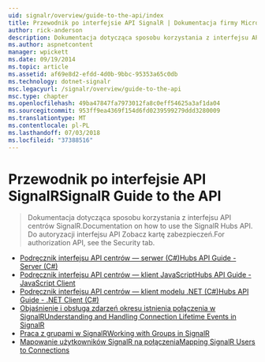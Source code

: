 ```yaml
---
uid: signalr/overview/guide-to-the-api/index
title: Przewodnik po interfejsie API SignalR | Dokumentacja firmy Microsoft
author: rick-anderson
description: Dokumentacja dotycząca sposobu korzystania z interfejsu API centrów SignalR. Do autoryzacji interfejsu API Zobacz kartę zabezpieczeń.
ms.author: aspnetcontent
manager: wpickett
ms.date: 09/19/2014
ms.topic: article
ms.assetid: af69e8d2-efdd-4d0b-9bbc-95353a65c0db
ms.technology: dotnet-signalr
msc.legacyurl: /signalr/overview/guide-to-the-api
msc.type: chapter
ms.openlocfilehash: 49ba47847fa7973012fa8c0eff54625a3af1da04
ms.sourcegitcommit: 953ff9ea4369f154d6fd0239599279ddd3280009
ms.translationtype: MT
ms.contentlocale: pl-PL
ms.lasthandoff: 07/03/2018
ms.locfileid: "37388516"
---
```

<a name="signalr-guide-to-the-api"></a><span data-ttu-id="e7ddc-104">Przewodnik po interfejsie API SignalR</span><span class="sxs-lookup"><span data-stu-id="e7ddc-104">SignalR Guide to the API</span></span>
====================
> <span data-ttu-id="e7ddc-105">Dokumentacja dotycząca sposobu korzystania z interfejsu API centrów SignalR.</span><span class="sxs-lookup"><span data-stu-id="e7ddc-105">Documentation on how to use the SignalR Hubs API.</span></span> <span data-ttu-id="e7ddc-106">Do autoryzacji interfejsu API Zobacz kartę zabezpieczeń.</span><span class="sxs-lookup"><span data-stu-id="e7ddc-106">For authorization API, see the Security tab.</span></span>


- [<span data-ttu-id="e7ddc-107">Podręcznik interfejsu API centrów — serwer (C#)</span><span class="sxs-lookup"><span data-stu-id="e7ddc-107">Hubs API Guide - Server (C#)</span></span>](hubs-api-guide-server.md)
- [<span data-ttu-id="e7ddc-108">Podręcznik interfejsu API centrów — klient JavaScript</span><span class="sxs-lookup"><span data-stu-id="e7ddc-108">Hubs API Guide - JavaScript Client</span></span>](hubs-api-guide-javascript-client.md)
- [<span data-ttu-id="e7ddc-109">Podręcznik interfejsu API centrów — klient modelu .NET (C#)</span><span class="sxs-lookup"><span data-stu-id="e7ddc-109">Hubs API Guide - .NET Client (C#)</span></span>](hubs-api-guide-net-client.md)
- [<span data-ttu-id="e7ddc-110">Objaśnienie i obsługa zdarzeń okresu istnienia połączenia w SignalR</span><span class="sxs-lookup"><span data-stu-id="e7ddc-110">Understanding and Handling Connection Lifetime Events in SignalR</span></span>](handling-connection-lifetime-events.md)
- [<span data-ttu-id="e7ddc-111">Praca z grupami w SignalR</span><span class="sxs-lookup"><span data-stu-id="e7ddc-111">Working with Groups in SignalR</span></span>](working-with-groups.md)
- [<span data-ttu-id="e7ddc-112">Mapowanie użytkowników SignalR na połączenia</span><span class="sxs-lookup"><span data-stu-id="e7ddc-112">Mapping SignalR Users to Connections</span></span>](mapping-users-to-connections.md)

